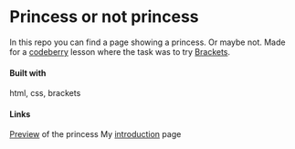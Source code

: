 # Princess or not princess

In this repo you can find a page showing a princess. Or maybe not. Made for a [codeberry] lesson where the task was to try [Brackets].

#### Built with
html, css, brackets

#### Links
[Preview] of the princess
My [introduction] page

   [codeberry]: http://codeberry.hu
   [Brackets]: http://brackets.io/
   [Preview]: https://tothadi.github.io/princess/
   [introduction]: <http://oakdesign.hu/en>